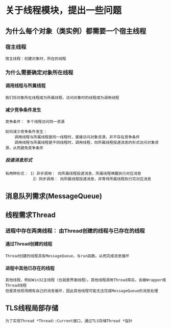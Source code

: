 # 关于线程模块，提出一些问题
## 为什么每个对象（类实例）都需要一个宿主线程
### 宿主线程
    宿主线程：创建对象时，所在的线程
### 为什么需要确定对象所在线程
#### 调用线程与所属线程
    我们将对象所在线程成为所属线程，访问对象时的线程成为调用线程

#### 减少竞争条件发生
    竞争条件： 多个线程访问同一资源
    
    如何减少竞争条件发生：
        调用线程与所属线程是同一线程时，直接访问对象资源，并不存在竞争条件
        调用线程与所属线程是不同线程时，调用线程，向所属线程投递消息的形式访问对象资源，从而避免竞争条件
##### 投递消息形式
    有两种形式： 1）异步调用： 向所属线程投递消息，所属线程唤醒执行对应消息
                2）同步调用： 向所属线程投递消息，并等待所属线程执行完对应消息


## 消息队列需求(MessageQueue)

## 线程需求Thread
### 进程中存在两类线程： 由Thread创建的线程与已存在的线程
#### 通过Thread创建的线程
    Thread创建的线程具有MessageQueue，与run函数。从而完成消息循环
#### 进程中其他已存在的线程
    其他线程，例如Win32主线程（也就是界面线程）。其他线程调用Thread库后，会被Wrapper成Thread线程
    但是其他现场拥有自己的消息循环，因此其他线程可能无法完成MessageQueue的消息处理

## TLS线程局部存储
    为了实现Thread *Thread::Current接口，通过TLS存储Thread *指针
